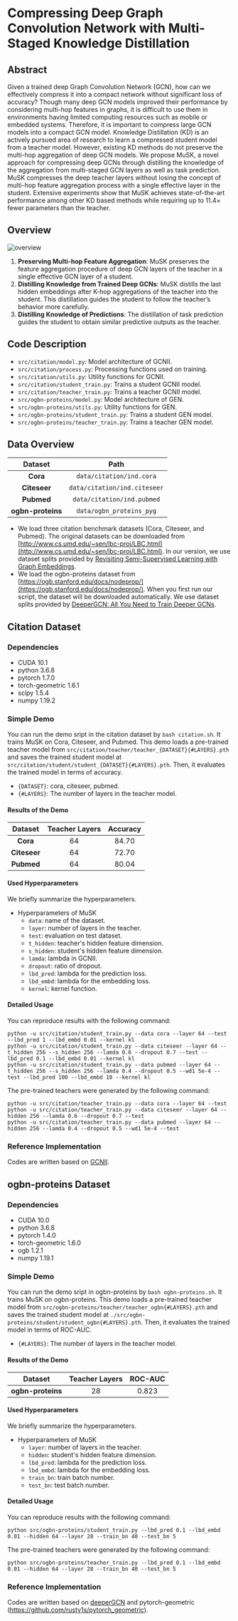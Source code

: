 # Compressing Deep Graph Convolution Network with Multi-Staged Knowledge Distillation

## Abstract
Given a trained deep Graph Convolution Network (GCN), how can we effectively compress it into a compact network without significant loss of accuracy? Though many deep GCN models improved their performance by considering multi-hop features in graphs, it is difficult to use them in environments having limited computing resources such as mobile or embedded systems. Therefore, it is important to compress large GCN models into a compact GCN model. Knowledge Distillation (KD) is an actively pursued area of research to learn a compressed student model from a teacher model. However, existing KD methods do not preserve the multi-hop aggregation of deep GCN models.
We propose MuSK, a novel approach for compressing deep GCNs through distilling the knowledge of the aggregation from multi-staged GCN layers as well as task prediction. MuSK compresses the deep teacher layers without losing the concept of multi-hop feature aggregation process with a single effective layer in the student. Extensive experiments show that MuSK achieves state-of-the-art performance among other KD based methods while requiring up to 11.4× fewer parameters than the teacher.

## Overview
![overview](./src/framework.jpg)
1. **Preserving Multi-hop Feature Aggregation**: MuSK preserves the feature aggregation procedure of deep GCN layers of the teacher in a single effective GCN layer of a student.
2. **Distilling Knowledge from Trained Deep GCNs**: MuSK distills the last hidden embeddings after K-hop aggregations of the teacher into the student. This distillation guides the student to follow the teacher’s behavior more carefully.
3. **Distilling Knowledge of Predictions**: The distillation of task prediction guides the student to obtain similar predictive outputs as the teacher.

## Code Description
- `src/citation/model.py`: Model architecture of GCNII.
- `src/citation/process.py`: Processing functions used on training.
- `src/citation/utils.py`: Utility functions for GCNII.
- `src/citation/student_train.py`: Trains a student GCNII model.
- `src/citation/teacher_train.py`: Trains a teacher GCNII model.
- `src/ogbn-proteins/model.py`: Model architecture of GEN.
- `src/ogbn-proteins/utils.py`: Utility functions for GEN.
- `src/ogbn-proteins/student_train.py`: Trains a student GEN model.
- `src/ogbn-proteins/teacher_train.py`: Trains a teacher GEN model.

## Data Overview
| **Dataset**      |                            **Path**                       | 
|:--------------:    |                          :----------:                      | 
|   **Cora**         |   `data/citation/ind.cora`   | 
| **Citeseer**     |    `data/citation/ind.citeseer`  | 
| **Pubmed**     | `data/citation/ind.pubmed`     | 
| **ogbn-proteins**     | `data/ogbn_proteins_pyg`  |  

- We load three citation benchmark datasets (Cora, Citeseer, and Pubmed).  The original datasets can be downloaded from [http://www.cs.umd.edu/~sen/lbc-proj/LBC.html](http://www.cs.umd.edu/~sen/lbc-proj/LBC.html).
    In our version, we use dataset splits provided by [Revisiting Semi-Supervised Learning with Graph Embeddings](https://github.com/kimiyoung/planetoid).
- We load the ogbn-proteins dataset from [https://ogb.stanford.edu/docs/nodeprop/](https://ogb.stanford.edu/docs/nodeprop/). When you first run our script, the dataset will be downloaded automatically. We use dataset splits provided by [DeeperGCN: All You Need to Train Deeper GCNs](https://github.com/lightaime/deep_gcns_torch/tree/master/examples/ogb).

## Citation Dataset

### Dependencies
- CUDA 10.1
- python 3.6.8
- pytorch 1.7.0
- torch-geometric 1.6.1
- scipy 1.5.4
- numpy 1.19.2

### Simple Demo
You can run the demo sript in the citation dataset by `bash citation.sh`.
It trains MuSK on Cora, Citeseer, and Pubmed.
This demo loads a pre-trained teacher model from `src/citation/teacher/teacher_{DATASET}{#LAYERS}.pth` and saves the trained student model at `src/citation/student/student_{DATASET}{#LAYERS}.pth`.
Then, it evaluates the trained model in terms of accuracy. 
- `{DATASET}`: cora, citeseer, pubmed.
- `{#LAYERS}`: The number of layers in the teacher model.

#### Results of the Demo
| **Dataset**      |   **Teacher Layers** |   **Accuracy** | 
|:--------------:    |:------:    |:------:    |
| **Cora**    | 64     | 84.70     |
| **Citeseer**   | 64     | 72.70     |
| **Pubmed**         | 64     | 80.04     |

#### Used Hyperparameters 
We briefly summarize the hyperparameters.

* Hyperparameters of MuSK
    - `data`: name of the dataset.
    - `layer`: number of layers in the teacher.
    - `test`: evaluation on test dataset.
    - `t_hidden`: teacher's hidden feature dimension.
    - `s_hidden`: student's hidden feature dimension.
    - `lamda`: lambda in GCNII.
    - `dropout`: ratio of dropout.
    - `lbd_pred`: lambda for the prediction loss.
    - `lbd_embd`: lambda for the embedding loss.
    - `kernel`: kernel function.

#### Detailed Usage
You can reproduce results with the following command:
```shell
python -u src/citation/student_train.py --data cora --layer 64 --test --lbd_pred 1 --lbd_embd 0.01 --kernel kl
python -u src/citation/student_train.py --data citeseer --layer 64 --t_hidden 256 --s_hidden 256 --lamda 0.6 --dropout 0.7 --test --lbd_pred 0.1 --lbd_embd 0.01 --kernel kl
python -u src/citation/student_train.py --data pubmed --layer 64 --t_hidden 256 --s_hidden 256 --lamda 0.4 --dropout 0.5 --wd1 5e-4 --test --lbd_pred 100 --lbd_embd 10 --kernel kl
```

The pre-trained teachers were generated by the following command:
```shell
python -u src/citation/teacher_train.py --data cora --layer 64 --test
python -u src/citation/teacher_train.py --data citeseer --layer 64 --hidden 256 --lamda 0.6 --dropout 0.7 --test
python -u src/citation/teacher_train.py --data pubmed --layer 64 --hidden 256 --lamda 0.4 --dropout 0.5 --wd1 5e-4 --test
```

### Reference Implementation
Codes are written based on [GCNII](https://github.com/chennnM/GCNII).


## ogbn-proteins Dataset

### Dependencies
- CUDA 10.0
- python 3.6.8
- pytorch 1.4.0
- torch-geometric 1.6.0
- ogb 1.2.1
- numpy 1.19.1

### Simple Demo
You can run the demo sript in ogbn-proteins by `bash ogbn-proteins.sh`.
It trains MuSK on ogbn-proteins.
This demo loads a pre-trained teacher model from `src/ogbn-proteins/teacher/teacher_ogbn{#LAYERS}.pth` and saves the trained student model at `./src/ogbn-proteins/student/student_ogbn{#LAYERS}.pth`.
Then, it evaluates the trained model in terms of ROC-AUC. 
- `{#LAYERS}`: The number of layers in the teacher model.

#### Results of the Demo
| **Dataset**      |   **Teacher Layers** |  **ROC-AUC** | 
|:--------------:    |:--------------:   | :------------:    |
| **ogbn-proteins**    | 28     | 0.823     |

#### Used Hyperparameters 
We briefly summarize the hyperparameters.

* Hyperparameters of MuSK
    - `layer`: number of layers in the teacher.
    - `hidden`: student's hidden feature dimension.
    - `lbd_pred`: lambda for the prediction loss.
    - `lbd_embd`: lambda for the embedding loss.
    - `train_bn`: train batch number.
    - `test_bn`: test batch number.

#### Detailed Usage
You can reproduce results with the following command:
```shell
python src/ogbn-proteins/student_train.py --lbd_pred 0.1 --lbd_embd 0.01 --hidden 64 --layer 28 --train_bn 40 --test_bn 5
```

The pre-trained teachers were generated by the following command:
```shell
python src/ogbn-proteins/teacher_train.py --lbd_pred 0.1 --lbd_embd 0.01 --hidden 64 --layer 28 --train_bn 40 --test_bn 5
```

### Reference Implementation
Codes are written based on [deeperGCN](https://github.com/lightaime/deep_gcns_torch) and pytorch-geometric (https://github.com/rusty1s/pytorch_geometric).
